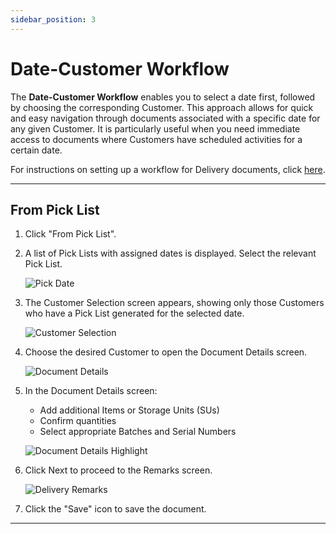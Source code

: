 ```yaml
---
sidebar_position: 3
---
```


# Date-Customer Workflow

The **Date-Customer Workflow** enables you to select a date first, followed by choosing the corresponding Customer. This approach allows for quick and easy navigation through documents associated with a specific date for any given Customer. It is particularly useful when you need immediate access to documents where Customers have scheduled activities for a certain date.

For instructions on setting up a workflow for Delivery documents, click [here](default-workflow.md).

---

## From Pick List

1. Click "From Pick List".
2. A list of Pick Lists with assigned dates is displayed. Select the relevant Pick List.

    ![Pick Date](./media/delivery-pick-date.jpg)

3. The Customer Selection screen appears, showing only those Customers who have a Pick List generated for the selected date.

    ![Customer Selection](./media/delivey-customer-selection-pick-list.jpg)

4. Choose the desired Customer to open the Document Details screen.

    ![Document Details](./media/delivery-document-details.jpg)

5. In the Document Details screen:

    - Add additional Items or Storage Units (SUs)
    - Confirm quantities
    - Select appropriate Batches and Serial Numbers

    ![Document Details Highlight](./media/delivery-document-details-higlight.jpg)

6. Click Next to proceed to the Remarks screen.

    ![Delivery Remarks](./media/delivery-remarks-2.jpg)

7. Click the "Save" icon to save the document.

---
